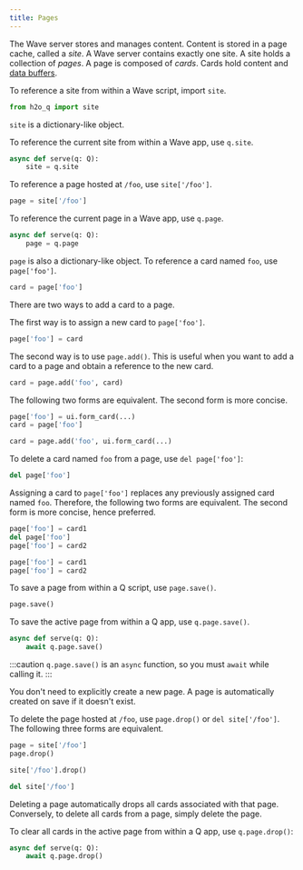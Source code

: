 ```yaml
---
title: Pages
---
```


The Wave server stores and manages content. Content is stored in a page cache, called a *site*. A Wave server contains exactly one site. A site holds a collection of *pages*. A page is composed of *cards*. Cards hold content and [data buffers](buffers.md).

To reference a site from within a Wave script, import `site`.

```py 
from h2o_q import site
```

`site` is a dictionary-like object. 

To reference the current site from within a Wave app, use `q.site`.

```py
async def serve(q: Q):
    site = q.site
```

To reference a page hosted at `/foo`, use `site['/foo']`.

```py
page = site['/foo']
```

To reference the current page in a Wave app, use `q.page`.

```py
async def serve(q: Q):
    page = q.page
```

`page` is also a dictionary-like object. To reference a card named `foo`, use `page['foo']`.

```py
card = page['foo']
```
There are two ways to add a card to a page.

The first way is to assign a new card to `page['foo']`.

```py
page['foo'] = card
```

The second way is to use `page.add()`. This is useful when you want to add a card to a page and obtain a reference to the new card.

```py
card = page.add('foo', card)
```

The following two forms are equivalent. The second form is more concise.

```py
page['foo'] = ui.form_card(...)
card = page['foo']
```

```py 
card = page.add('foo', ui.form_card(...)
```

To delete a card named `foo` from a page, use `del page['foo']`:
```py 
del page['foo']
```

Assigning a card to `page['foo']` replaces any previously assigned card named `foo`. Therefore, the following two forms are equivalent. The second form is more concise, hence preferred.

```py
page['foo'] = card1
del page['foo']
page['foo'] = card2
```

```py
page['foo'] = card1
page['foo'] = card2
```

To save a page from within a Q script, use `page.save()`.

```py
page.save()
```

To save the active page from within a Q app, use `q.page.save()`. 

```py
async def serve(q: Q):
    await q.page.save()
```

:::caution
`q.page.save()` is an `async` function, so you must `await` while calling it.
:::

You don't need to explicitly create a new page. A page is automatically created on save if it doesn't exist.

To delete the page hosted at `/foo`, use `page.drop()` or `del site['/foo']`. The following three forms are equivalent.

```py
page = site['/foo']
page.drop()
```

```py
site['/foo'].drop()
```

```py
del site['/foo'] 
```

Deleting a page automatically drops all cards associated with that page. Conversely, to delete all cards from a page, simply delete the page.

To clear all cards in the active page from within a Q app, use `q.page.drop()`:

```py
async def serve(q: Q):
    await q.page.drop()
```

